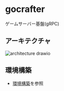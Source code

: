# gocrafter
ゲームサーバー基盤(gRPC)

## アーキテクチャ
![architecture drawio](https://github.com/game-core/gocrafter/assets/71867595/3d794b1e-7186-490d-b74c-d8c4176ae3ef)

## 環境構築
- [環境構築](./docs/md/environment.md)を参照

